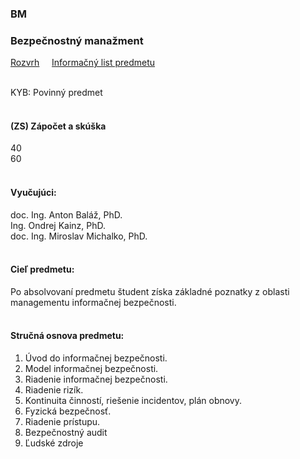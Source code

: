 ### BM
### Bezpečnostný manažment


[Rozvrh](https://maisportal.tuke.sk/portal/rozvrhy.mais)&nbsp;&nbsp;&nbsp;&nbsp;
[Informačný list predmetu](https://maisportal.tuke.sk/portal/tlacPredmetuOSP.mais?predmetId=52654684&lang=sk)&nbsp;&nbsp;&nbsp;&nbsp;
<br>
<br>

KYB: Povinný predmet <br>
<br>

#### (ZS) Zápočet a skúška
<div class="points-bar">
  <div class="points zapocet" style="width: 40%">40</div>
  <div class="points skuska" style="width: 60%">60</div>
</div>
<br>

#### Vyučujúci:
doc. Ing. Anton Baláž, PhD.<br>
Ing. Ondrej Kainz, PhD.<br>
doc. Ing. Miroslav Michalko, PhD.
<br>
<br>

#### Cieľ predmetu:
Po absolvovaní predmetu študent získa základné poznatky z oblasti managementu informačnej bezpečnosti.
<br>
<br>

#### Stručná osnova predmetu:
1. Úvod do informačnej bezpečnosti. 
2. Model informačnej bezpečnosti. 
3. Riadenie informačnej bezpečnosti. 
4. Riadenie rizík. 
5. Kontinuita činností, riešenie incidentov, plán obnovy.
6. Fyzická bezpečnosť.
7. Riadenie prístupu.
8. Bezpečnostný audit
9. Ľudské zdroje